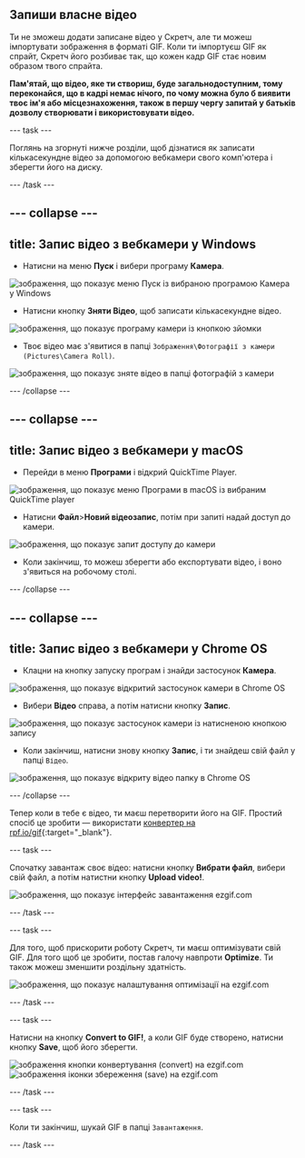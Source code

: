 ## Запиши власне відео

Ти не зможеш додати записане відео у Скретч, але ти можеш імпортувати зображення в форматі GIF. Коли ти імпортуєш GIF як спрайт, Скретч його розбиває так, що кожен кадр GIF стає новим образом твого спрайта.

**Пам'ятай, що відео, яке ти створиш, буде загальнодоступним, тому переконайся, що в кадрі немає нічого, по чому можна було б виявити твоє ім'я або місцезнахоження, також в першу чергу запитай у батьків дозволу створювати і використовувати відео.**

--- task ---

Поглянь на згорнуті нижче розділи, щоб дізнатися як записати кількасекундне відео за допомогою вебкамери свого комп'ютера і зберегти його на диску.

--- /task ---

--- collapse ---
---
title: Запис відео з вебкамери у Windows
---
- Натисни на меню **Пуск** і вибери програму **Камера**.

![зображення, що показує меню Пуск із вибраною програмою Камера у Windows](images/camera-app.png)

- Натисни кнопку **Зняти Відео**, щоб записати кількасекундне відео.

![зображення, що показує програму камери із кнопкою зйомки](images/record-win.png)

- Твоє відео має з'явитися в папці `Зображення\Фотографії з камери (Pictures\Camera Roll)`.

![зображення, що показує зняте відео в папці фотографій з камери](images/camera-roll.png)


--- /collapse ---

--- collapse ---
---
title: Запис відео з вебкамери у macOS
---
- Перейди в меню **Програми** і відкрий QuickTime Player.

![зображення, що показує меню Програми в macOS із вибраним QuickTime player](images/quicktime.png)

- Натисни **Файл**>**Новий відеозапис**, потім при запиті надай доступ до камери.

![зображення, що показує запит доступу до камери](images/allow_cam_macOS.png)

- Коли закінчиш, то можеш зберегти або експортувати відео, і воно з'явиться на робочому столі.


--- /collapse ---

--- collapse ---
---
title: Запис відео з вебкамери у Chrome OS
---

- Клацни на кнопку запуску програм і знайди застосунок **Камера**.

![зображення, що показує відкритий застосунок камери в Chrome OS](images/opencamera.png)

- Вибери **Відео** справа, а потім натисни кнопку **Запис**.

![зображення, що показує застосунок камери із натисненою кнопкою запису](images/hitrecord.png)

- Коли закінчиш, натисни знову кнопку **Запис**, і ти знайдеш свій файл у папці `Відео`.

![зображення, що показує відкриту відео папку в Chrome OS](images/videosfolder.png)

--- /collapse ---

Тепер коли в тебе є відео, ти маєш перетворити його на GIF. Простий спосіб це зробити — використати [конвертер на rpf.io/gif](https://rpf.io/gif){:target="_blank"}.

--- task ---

Спочатку завантаж своє відео: натисни кнопку **Вибрати файл**, вибери свій файл, а потім натистни кнопку **Upload video!**.

![зображення, що показує інтерфейс завантаження ezgif.com](images/ezgif-upload.png)

--- /task ---

--- task ---

Для того, щоб прискорити роботу Скретч, ти маєш оптимізувати свій GIF. Для того щоб це зробити, постав галочу навпроти **Optimize**. Ти також можеш зменшити роздільну здатність.

![зображення, що показує налаштування оптимізації на ezgif.com](images/optimise-gif.png)

--- /task ---

--- task ---

Натисни на кнопку **Convert to GIF!**, а коли GIF буде створено, натисни кнопку **Save**, щоб його зберегти.

![зображення кнопки конвертування (convert) на ezgif.com](images/convert_btn.png) ![зображення іконки збереження (save) на ezgif.com](images/save_icon.png)

--- /task ---


--- task ---

Коли ти закінчиш, шукай GIF в папці `Завантаження`.

--- /task ---




